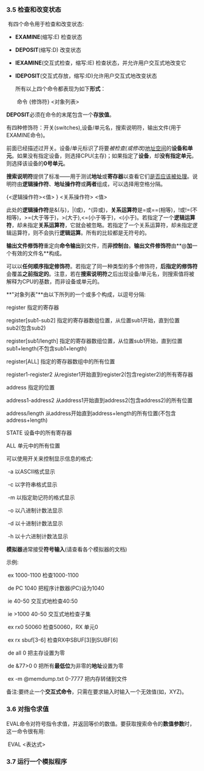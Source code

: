  ### 3.5  检查和改变状态

​	有四个命令用于检查和改变状态:

   - **EXAMINE**(缩写:E) 检查状态

   - **DEPOSIT**(缩写:D) 改变状态

   - **IEXAMINE**(交互式检查，缩写:IE) 检查状态，并允许用户交互式地改变它

   - **IDEPOSIT**(交互式存放，缩写:ID)允许用户交互式地改变状态

     所有以上四个命令都表现为如下**形式**：

     ​		命令     {修饰符}     <对象列表>

   **DEPOSIT**必须在命令的末尾包含一个**存放值**。

有四种修饰符：开关(switches),设备/单元名，搜索说明符，输出文件(用于EXAMINE命令)。

前面已经描述过开关。设备/单元标识了将要*被检查(或修改)*<u>地址空间</u>的**设备和单元**。如果没有指定设备，则选择CPU(主存)；如果指定了**设备**，却**没有指定单元**，则选择该设备的**0号单元**。

 **搜索说明符**提供了标准——用于测试**地址**或**寄存器**以查看它们<u>是否应该被处理</u>。说明符由**逻辑操作符**、**地址操作符**或**两者**组成，可以选择用空格分隔。

{<逻辑操作符><值> }  <关系操作符> <值>

此处的**逻辑操作符**是&(与)，|(或)，^(异或)，**关系运算符**是=或==(相等)，!或!=(不相等)，>=(大于等于)，>(大于),<=(小于等于)，<(小于)。若指定了一个**逻辑运算符**，却未指定**关系运算符**，它就会被忽略。若指定了一个关系运算符，却未指定逻辑运算符，则不会执行**逻辑运算**。所有的比较都是无符号的。

**输出文件修饰符**重定向**命令输出**到文件，而**非控制台**。**输出文件修饰符**由**@**加**一个有效的文件名**构成。

可以以**任何顺序指定修饰符**。若指定了同一种类型的多个修饰符，**后指定的修饰符**会覆盖**之前指定的**。注意，若在**搜索说明符**之后出现设备/单元名，则搜索值将被解释为CPU的基数，而非设备或单元的。

**"对象列表"**由以下所列的一个或多个构成，以逗号分隔:

register 						指定的寄存器

register[sub1-sub2]		指定的寄存器数组位置，从位置sub1开始，直到位置sub2(包含sub2)

register[sub1/length]	 指定的寄存器数组位置，从位置sub1开始，直到位置sub1+length(不包含sub1+length)

register[ALL]					指定的寄存器数组中的所有位置

register1-register2 		从register1开始直到register2(包含register2)的所有寄存器

address							指定的位置

address1-address2		从address1开始直到address2(包含address2)的所有位置

address/length			   从address开始直到address+length的所有位置(不包含address+length)

STATE								设备中的所有寄存器

ALL									单元中的所有位置

可以使用开关来控制显示信息的格式:

​		-a								以ASCII格式显示

​		-c								以字符串格式显示

​		-m							  以指定助记符的格式显示

​        -o								以八进制计数法显示

​		-d								以十进制计数法显示

​		-h								以十六进制计数法显示

**模拟器**通常接受**符号输入**(请查看各个模拟器的文档)

示例:

​		ex  1000-1100       		检查1000-1100

​		de  PC  1040		 	 	把程序计数器(PC)设为1040

​		ie    40-50			     	  交互式地检查40:50

​		ie   >1000    40-50   	  交互式地检查子集

​		ex   rx0      50060		 检查50060，RX 单元0

​		ex   rx      sbuf[3-6]		检查RX中SBUF[3]到SUBF[6]

​		de all 0						   把主存设置为零

​		de &77>0   0       			把所有**最低位**为非零的**地址**设置为零

​		ex  -m  @memdump.txt  0-7777		  把内存转储到文件

备注:要终止一个**交互式命令**，只需在要求输入时输入一个无效值(如，XYZ)。

### 3.6 对指令求值

​		EVAL命令对符号指令求值，并返回等价的数值。要获取搜索命令的**数值参数**时，这一命令很有用:

​				EVAL <表达式>

### 3.7 运行一个模拟程序





















